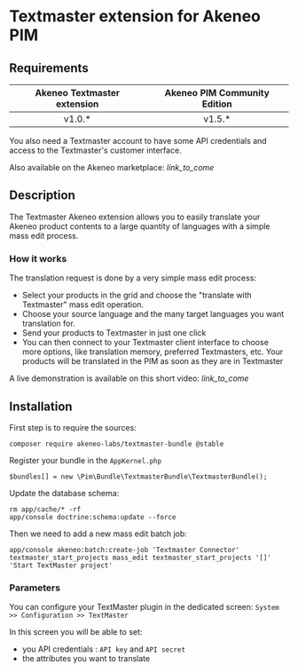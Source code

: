 # Textmaster extension for Akeneo PIM

## Requirements

| Akeneo Textmaster extension | Akeneo PIM Community Edition |
|:---------------------------:|:----------------------------:|
| v1.0.*                      | v1.5.*                       |

You also need a Textmaster account to have some API credentials and access to the Textmaster's customer interface.

Also available on the Akeneo marketplace: _link_to_come_

## Description

The Textmaster Akeneo extension allows you to easily translate your Akeneo product contents to a large quantity of languages with a simple mass edit process.

### How it works

The translation request is done by a very simple mass edit process:

- Select your products in the grid and choose the "translate with Textmaster" mass edit operation.
- Choose your source language and the many target languages you want translation for.
- Send your products to Textmaster in just one click
- You can then connect to your Textmaster client interface to choose more options, like translation memory, preferred Textmasters, etc. Your products will be translated in the PIM as soon as they are in Textmaster

A live demonstration is available on this short video: _link_to_come_

## Installation

First step is to require the sources:
```
composer require akeneo-labs/textmaster-bundle @stable
```

Register your bundle in the `AppKernel.php`

```
$bundles[] = new \Pim\Bundle\TextmasterBundle\TextmasterBundle();
```

Update the database schema:

```
rm app/cache/* -rf
app/console doctrine:schema:update --force
```

Then we need to add a new mass edit batch job:

```
app/console akeneo:batch:create-job 'Textmaster Connector' textmaster_start_projects mass_edit textmaster_start_projects '[]' 'Start TextMaster project'
```


### Parameters

You can configure your TextMaster plugin in the dedicated screen: `System >> Configuration >> TextMaster`

In this screen you will be able to set:

- you API credentials : `API key` and `API secret`
- the attributes you want to translate
